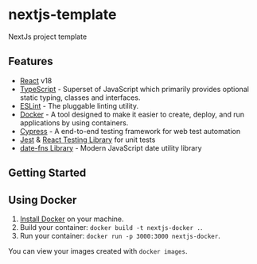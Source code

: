 # nextjs-template
NextJs project template

## Features

* [React](https://reactjs.org/) v18
* [TypeScript](https://typescriptlang.org) - Superset of JavaScript which primarily provides optional static typing, classes and interfaces.
* [ESLint](https://eslint.org/) - The pluggable linting utility.
* [Docker](https://www.docker.com/) - A tool designed to make it easier to create, deploy, and run applications by using containers.
* [Cypress](https://www.cypress.io/) - A end-to-end testing framework for web test automation
* [Jest](https://jestjs.io/) & [React Testing Library](https://testing-library.com/docs/react-testing-library/intro/) for unit tests
* [date-fns Library](https://date-fns.org/) - Modern JavaScript date utility library


## Getting Started


## Using Docker

1. [Install Docker](https://docs.docker.com/get-docker/) on your machine.
1. Build your container: `docker build -t nextjs-docker .`.
1. Run your container: `docker run -p 3000:3000 nextjs-docker`.

You can view your images created with `docker images`.